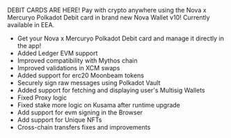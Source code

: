 
DEBIT CARDS ARE HERE!
Pay with crypto anywhere using the Nova x Mercuryo Polkadot Debit card in brand new Nova Wallet v10!
Currently available in EEA.

- Get your Nova x Mercuryo Polkadot Debit card and manage it directly in the app!
- Added Ledger EVM support
- Improved compatibility with Mythos chain
- Improved validations in XCM swaps
- Added support for erc20 Moonbeam tokens
- Securely sign raw messages using Polkadot Vault
- Added support for fetching and displaying user's Multisig Wallets
- Fixed Proxy logic
- Fixed stake more logic on Kusama after runtime upgrade
- Add support for evm signing in the Browser
- Add support for Unique NFTs
- Cross-chain transfers fixes and improvements 
